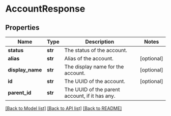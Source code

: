 # AccountResponse

## Properties
Name | Type | Description | Notes
------------ | ------------- | ------------- | -------------
**status** | **str** | The status of the account. | 
**alias** | **str** | Alias of the account. | [optional] 
**display_name** | **str** | The display name for the account. | [optional] 
**id** | **str** | The UUID of the account. | [optional] 
**parent_id** | **str** | The UUID of the parent account, if it has any. | 

[[Back to Model list]](../README.md#documentation-for-models) [[Back to API list]](../README.md#documentation-for-api-endpoints) [[Back to README]](../README.md)


